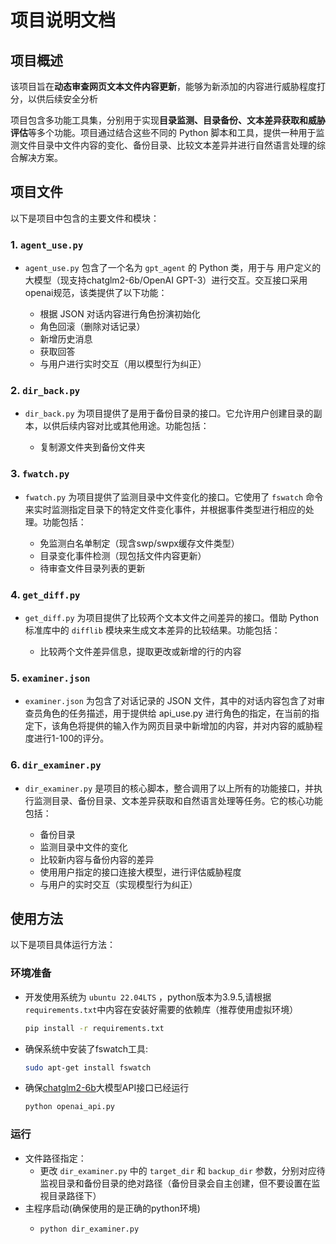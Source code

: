 # 项目说明文档

## 项目概述

该项目旨在**动态审查网页文本文件内容更新**，能够为新添加的内容进行威胁程度打分，以供后续安全分析

项目包含多功能工具集，分别用于实现**目录监测、目录备份、文本差异获取和威胁评估**等多个功能。项目通过结合这些不同的 Python 脚本和工具，提供一种用于监测文件目录中文件内容的变化、备份目录、比较文本差异并进行自然语言处理的综合解决方案。

## 项目文件

以下是项目中包含的主要文件和模块：

### 1. `agent_use.py`

- `agent_use.py` 包含了一个名为 `gpt_agent` 的 Python 类，用于与 用户定义的大模型（现支持chatglm2-6b/OpenAI GPT-3）进行交互。交互接口采用openai规范，该类提供了以下功能：

    - 根据 JSON 对话内容进行角色扮演初始化
    - 角色回滚（删除对话记录）
    - 新增历史消息
    - 获取回答
    - 与用户进行实时交互（用以模型行为纠正）

### 2. `dir_back.py`

- `dir_back.py` 为项目提供了是用于备份目录的接口。它允许用户创建目录的副本，以供后续内容对比或其他用途。功能包括：

    - 复制源文件夹到备份文件夹

### 3. `fwatch.py`

- `fwatch.py` 为项目提供了监测目录中文件变化的接口。它使用了 `fswatch` 命令来实时监测指定目录下的特定文件变化事件，并根据事件类型进行相应的处理。功能包括：

    - 免监测白名单制定（现含swp/swpx缓存文件类型）
    - 目录变化事件检测（现包括文件内容更新）
    - 待审查文件目录列表的更新

### 4. `get_diff.py`

- `get_diff.py` 为项目提供了比较两个文本文件之间差异的接口。借助 Python 标准库中的 `difflib` 模块来生成文本差异的比较结果。功能包括：

    - 比较两个文件差异信息，提取更改或新增的行的内容

### 5. `examiner.json`

- `examiner.json` 为包含了对话记录的 JSON 文件，其中的对话内容包含了对审查员角色的任务描述，用于提供给 api_use.py 进行角色的指定，在当前的指定下，该角色将提供的输入作为网页目录中新增加的内容，并对内容的威胁程度进行1-100的评分。

### 6. `dir_examiner.py`

- `dir_examiner.py` 是项目的核心脚本，整合调用了以上所有的功能接口，并执行监测目录、备份目录、文本差异获取和自然语言处理等任务。它的核心功能包括：

    - 备份目录
    - 监测目录中文件的变化
    - 比较新内容与备份内容的差异
    - 使用用户指定的接口连接大模型，进行评估威胁程度
    - 与用户的实时交互（实现模型行为纠正）

## 使用方法

以下是项目具体运行方法：

### 环境准备
- 开发使用系统为 `ubuntu 22.04LTS` ，python版本为3.9.5,请根据`requirements.txt`中内容在安装好需要的依赖库（推荐使用虚拟环境）
    ```sh
    pip install -r requirements.txt
    ```
- 确保系统中安装了fswatch工具:
    ```sh
    sudo apt-get install fswatch
    ```
- 确保[chatglm2-6b](https://github.com/THUDM/ChatGLM2-6B)大模型API接口已经运行
    ```sh
    python openai_api.py
    ```

### 运行
- 文件路径指定：
    - 更改 `dir_examiner.py` 中的 `target_dir` 和 `backup_dir` 参数，分别对应待监视目录和备份目录的绝对路径（备份目录会自主创建，但不要设置在监视目录路径下） 
- 主程序启动(确保使用的是正确的python环境)
    -   ```sh
        python dir_examiner.py
        ```